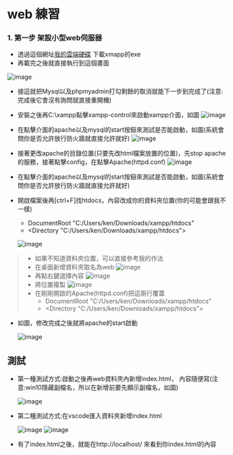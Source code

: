 # web 練習
### 1. 第一步 架設小型web伺服器
- 透過這個網址[我的雲端硬碟](https://drive.google.com/drive/u/0/folders/1bM9d7HkuBCHYqAQ-YkT-scbv4TfrZxM4) 下載xmapp的exe
- 再載完之後就直接執行到這個畫面
  
![image](https://github.com/vbkservices/mybookword/assets/97799165/83426dbd-3874-4711-9b7d-89e9a71f2f92)
- 接這就把Mysql以及phpmyadmin打勾剩餘的取消就能下一步到完成了(注意:完成後它會沒有詢問就直接重開機)
- 安裝之後再C:\xampp點擊xampp-control來啟動xampp介面，如圖
![image](https://github.com/vbkservices/mybookword/assets/97799165/63817332-4f5b-40ad-be55-ed08eb89c099)

- 在點擊介面的apache以及mysql的start按鈕來測試是否能啟動，如圖(系統會問你是否允許放行防火牆就直接允許就好)
![image](https://github.com/vbkservices/mybookword/assets/97799165/dd802eac-dfd8-40c3-becd-0df0384c38c4)
- 接著更改apache的目錄位置(只要先改html檔案放置的位置)，先stop apache的服務，接著點擊config，在點擊Apache(httpd.conf)
  ![image](https://github.com/vbkservices/mybookword/assets/97799165/0d42d2cd-1fce-4790-afb4-4417c4ae79cb)
- 在點擊介面的apache以及mysql的start按鈕來測試是否能啟動，如圖(系統會問你是否允許放行防火牆就直接允許就好)
- 開啟檔案後再[ctrl+F]找htdocs，內容改成你的資料夾位置(你的可能會跟我不一樣)
  - DocumentRoot "C:/Users/ken/Downloads/xampp/htdocs"
  - <Directory "C:/Users/ken/Downloads/xampp/htdocs">
    
  ![image](https://github.com/vbkservices/mybookword/assets/97799165/96d8af15-2a97-4f8b-82ae-5a4f20758271)
> - 如果不知道資料夾位置，可以直接參考我的作法
>  - 在桌面新增資料夾取名為web
>    ![image](https://github.com/vbkservices/mybookword/assets/97799165/3013ba14-2109-4e9d-9afe-d8374a62153c)
>  - 再點右鍵選擇內容
>    ![image](https://github.com/vbkservices/mybookword/assets/97799165/f9fd1e61-d078-4320-b796-6e15870f0c6b)
>  - 將位置複製
>    ![image](https://github.com/vbkservices/mybookword/assets/97799165/53c884e6-f917-4c4d-94ef-47698a487948)
>  - 在剛剛開啟的Apache(httpd.conf)把這兩行覆蓋
>    - DocumentRoot "C:/Users/ken/Downloads/xampp/htdocs"
>    - <Directory "C:/Users/ken/Downloads/xampp/htdocs">
  - 如圖，修改完成之後就將apache的start啟動
    
    ![image](https://github.com/vbkservices/mybookword/assets/97799165/590bd683-0596-488d-9fbb-5b662db212c8)
  ## 測試 ##
  - 第一種測試方式:啟動之後再web資料夾內新增index.html， 內容隨便寫(注意:win10隱藏副檔名，所以在新增前要先顯示副檔名，如圖)
    
    ![image](https://github.com/vbkservices/mybookword/assets/97799165/c96431fd-c5f7-40d6-ae74-d5657a4b910f)
  - 第二種測試方式:在vscode匯入資料夾新增index.html
    
    ![image](https://github.com/vbkservices/mybookword/assets/97799165/974193c5-b272-4b9c-abd6-305bf23c58c3)
    ![image](https://github.com/vbkservices/mybookword/assets/97799165/03d0e1a9-a926-4003-8217-9c2e6d48923b)

  - 有了index.html之後，就能在http://localhost/ 來看到你index.html的內容






